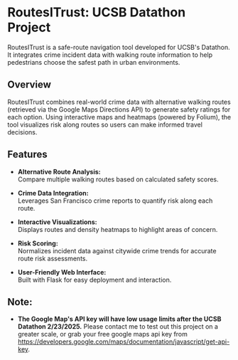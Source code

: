 # RoutesITrust: UCSB Datathon Project

RoutesITrust is a safe-route navigation tool developed for UCSB's Datathon. It integrates crime incident data with walking route information to help pedestrians choose the safest path in urban environments.

## Overview

RoutesITrust combines real-world crime data with alternative walking routes (retrieved via the Google Maps Directions API) to generate safety ratings for each option. Using interactive maps and heatmaps (powered by Folium), the tool visualizes risk along routes so users can make informed travel decisions.

## Features

- **Alternative Route Analysis:**  
  Compare multiple walking routes based on calculated safety scores.

- **Crime Data Integration:**  
  Leverages San Francisco crime reports to quantify risk along each route.

- **Interactive Visualizations:**  
  Displays routes and density heatmaps to highlight areas of concern.

- **Risk Scoring:**  
  Normalizes incident data against citywide crime trends for accurate route risk assessments.

- **User-Friendly Web Interface:**  
  Built with Flask for easy deployment and interaction.

## Note:

 - **The Google Map's API key will have low usage limits after the UCSB Datathon 2/23/2025.**
  Please contact me to test out this project on a greater scale, or grab your free google maps api key from https://developers.google.com/maps/documentation/javascript/get-api-key.
